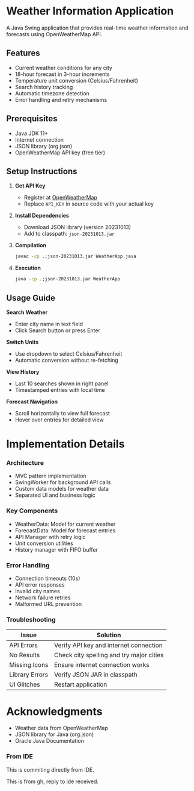 # Weather Information Application


A Java Swing application that provides real-time weather information and forecasts using OpenWeatherMap API.

## Features
- Current weather conditions for any city
- 18-hour forecast in 3-hour increments
- Temperature unit conversion (Celsius/Fahrenheit)
- Search history tracking
- Automatic timezone detection
- Error handling and retry mechanisms

## Prerequisites
- Java JDK 11+
- Internet connection
- JSON library (org.json)
- OpenWeatherMap API key (free tier)

## Setup Instructions

1. **Get API Key**
    - Register at [OpenWeatherMap](https://openweathermap.org/api)
    - Replace `API_KEY` in source code with your actual key
        

2. **Install Dependencies**
    - Download JSON library (version 20231013)
    - Add to classpath: `json-20231013.jar`

3. **Compilation**
   ```bash
   javac -cp .;json-20231013.jar WeatherApp.java
   
4. **Execution**
    ```bash
   java -cp .;json-20231013.jar WeatherApp
   
## Usage Guide
**Search Weather**
* Enter city name in text field
* Click Search button or press Enter

**Switch Units**

* Use dropdown to select Celsius/Fahrenheit
* Automatic conversion without re-fetching

**View History**

* Last 10 searches shown in right panel
* Timestamped entries with local time

**Forecast Navigation**

* Scroll horizontally to view full forecast
* Hover over entries for detailed view

# Implementation Details

### Architecture
* MVC pattern implementation
* SwingWorker for background API calls
* Custom data models for weather data
* Separated UI and business logic

### Key Components

* WeatherData: Model for current weather
* ForecastData: Model for forecast entries
* API Manager with retry logic
* Unit conversion utilities
* History manager with FIFO buffer

### Error Handling

* Connection timeouts (10s)
* API error responses
* Invalid city names
* Network failure retries
* Malformed URL prevention

### Troubleshooting

| Issue            | Solution                                      |
|-------------------|----------------------------------------------|
| API Errors        | Verify API key and internet connection       |
| No Results        | Check city spelling and try major cities     |
| Missing Icons     | Ensure internet connection works             |
| Library Errors    | Verify JSON JAR in classpath                 |
| UI Glitches       | Restart application                          |


# Acknowledgments

* Weather data from OpenWeatherMap
* JSON library for Java (org.json)
* Oracle Java Documentation


### From IDE
This is commiting directly from IDE.

This is from gh, reply to ide received.



